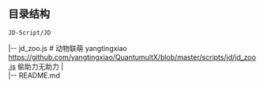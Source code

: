 ##  目录结构
    JD-Script/JD
|-- jd_zoo.js          # 动物联萌 yangtingxiao https://github.com/yangtingxiao/QuantumultX/blob/master/scripts/jd/jd_zoo.js 偷助力无助力
|   
|-- README.md
